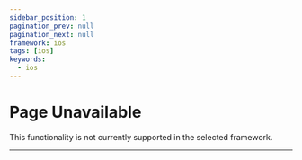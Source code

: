 ```yaml
---
sidebar_position: 1
pagination_prev: null
pagination_next: null
framework: ios
tags: [ios]
keywords:
  - ios
---
```


# Page Unavailable

This functionality is not currently supported in the selected framework.

---
